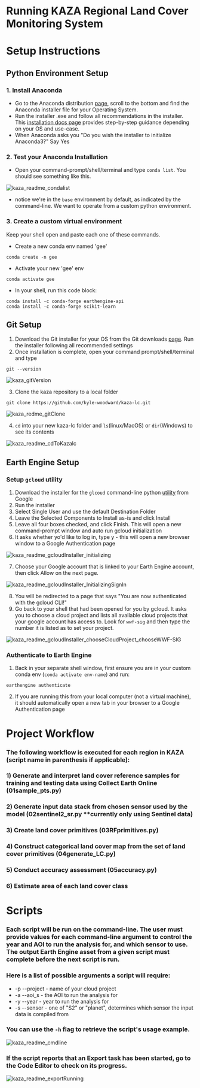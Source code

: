 # Running KAZA Regional Land Cover Monitoring System
# Setup Instructions
## Python Environment Setup
### 1. Install Anaconda 
* Go to the Anaconda distribution [page](https://www.anaconda.com/products/distribution), scroll to the bottom and find the Anaconda installer file for your Operating System. 
* Run the installer .exe and follow all recommendations in the installer. This [installation docs page](https://docs.anaconda.com/anaconda/install/) provides step-by-step guidance depending on your OS and use-case.
* When Anaconda asks you "Do you wish the installer to initialize Anaconda3?" Say Yes
### 2. Test your Anaconda Installation
* Open your command-prompt/shell/terminal and type `conda list`. You should see something like this.

![kaza_readme_condalist](https://user-images.githubusercontent.com/51868526/184011797-51781e24-396c-42a8-8ee8-d516e92fbb64.JPG)

* notice we're in the `base` environment by default, as indicated by the command-line. We want to operate from a custom python environment.
### 3. Create a custom virtual environment
Keep your shell open and paste each one of these commands.
* Create a new conda env named 'gee'
```
conda create -n gee 
```
* Activate your new 'gee' env
```
conda activate gee
```
* In your shell, run this code block:
```
conda install -c conda-forge earthengine-api
conda install -c conda-forge scikit-learn
```

## Git Setup
1. Download the Git installer for your OS from the Git downloads [page](https://git-scm.com/downloads). Run the installer following all recommended settings
2. Once installation is complete, open your command prompt/shell/terminal and type 
```
git --version
```

![kaza_gitVersion](https://user-images.githubusercontent.com/51868526/184142833-ae1dac16-6196-4aaf-a130-28e0e6707825.JPG)

3. Clone the kaza repository to a local folder 

```
git clone https://github.com/kyle-woodward/kaza-lc.git
```

![kaza_redme_gitClone](https://user-images.githubusercontent.com/51868526/184143024-31f4e6e0-0963-44bb-a72d-5b2778de5446.JPG)

4. `cd` into your new kaza-lc folder and `ls`(linux/MacOS) or `dir`(Windows) to see its contents

![kaza_readme_cdToKazalc](https://user-images.githubusercontent.com/51868526/184143297-bbcd50ee-20eb-4466-b438-2855b01e6585.JPG)

## Earth Engine Setup
### Setup `gcloud` utility
1. Download the installer for the `glcoud` command-line python [utility](https://cloud.google.com/sdk/docs/install) from Google
2. Run the installer
3. Select Single User and use the default Destination Folder
4. Leave the Selected Components to Install as-is and click Install
5. Leave all four boxes checked, and click Finish. This will open a new command-prompt window and auto run gcloud initialization
6. It asks whether yo'd like to log in, type y - this will open a new browser window to a Google Authentication page

![kaza_readme_gcloudInstaller_initializing](https://user-images.githubusercontent.com/51868526/184163126-7505745b-f7c3-4745-bb36-3948d1b9ff76.JPG)

7. Choose your Google account that is linked to your Earth Engine account, then click Allow on the next page.

![kaza_readme_gcloudInstaller_InitializingSignIn](https://user-images.githubusercontent.com/51868526/184163514-4604ac83-cdad-4dd8-bc67-c37224d6aafc.JPG)

8. You will be redirected to a page that says "You are now authenticated with the gcloud CLI!"
9. Go back to your shell that had been opened for you by gcloud. It asks you to choose a cloud project and lists all available cloud projects that your google account has access to. Look for `wwf-sig` and then type the number it is listed as to set your project. 

![kaza_readme_gcloudInstaller_chooseCloudProject_chooseWWF-SIG](https://user-images.githubusercontent.com/51868526/184165192-c602f058-b485-419c-b5ea-401c7087fb9f.JPG)

### Authenticate to Earth Engine
1. Back in your separate shell window, first ensure you are in your custom conda env (`conda activate env-name`) and run:
```
earthengine authenticate
```
2. If you are running this from your local computer (not a virtual machine), it should automatically open a new tab in your browser to a Google Authentication page
 
# Project Workflow
### The following workflow is executed for each region in KAZA (script name in parenthesis if applicable):
### 1) Generate and interpret land cover reference samples for training and testing data using Collect Earth Online (01sample_pts.py)
### 2) Generate input data stack from chosen sensor used by the model (02sentinel2_sr.py **currently only using Sentinel data)
### 3) Create land cover primitives (03RFprimitives.py)
### 4) Construct categorical land cover map from the set of land cover primitives (04generate_LC.py)
### 5) Conduct accuracy assessment (05accuracy.py)
### 6) Estimate area of each land cover class

# Scripts
### Each script will be run on the command-line. The user must provide values for each command-line argument to control the year and AOI to run the analysis for, and which sensor to use. The output Earth Engine asset from a given script must complete before the next script is run.

### Here is a list of possible arguments a script will require:
* -p --project - name of your cloud project
* -a --aoi_s  - the AOI to run the analysis for
* -y --year  - year to run the analysis for
* -s --sensor  - one of "S2" or "planet", determines which sensor the input data is compiled from

### You can use the `-h` flag to retrieve the script's usage example.

![kaza_readme_cmdline](https://user-images.githubusercontent.com/51868526/183131644-4568f7b1-a58d-4a94-a66a-0e8def39f280.JPG)

### If the script reports that an Export task has been started, go to the Code Editor to check on its progress.

![kaza_readme_exportRunning](https://user-images.githubusercontent.com/51868526/183131558-c0433f1b-ad3d-49b8-9d4d-9533a16cd216.JPG)

